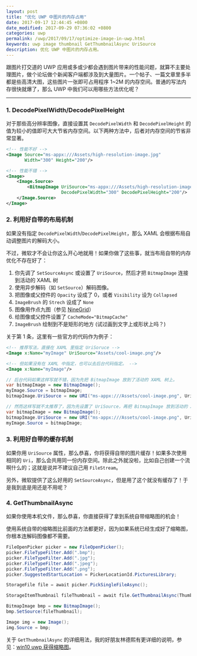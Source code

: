 ```yaml
---
layout: post
title: "优化 UWP 中图片的内存占用"
date: 2017-09-17 12:44:45 +0800
date_modified: 2017-09-29 07:36:02 +0800
categories: uwp
permalink: /uwp/2017/09/17/optimize-image-in-uwp.html
keywords: uwp image thumbnail GetThumbnailAsync UriSource
description: 优化 UWP 中图片的内存占用。
---
```


跟图片打交道的 UWP 应用或多或少都会遇到图片带来的性能问题，就算不主要处理图片，做个论坛做个新闻客户端都涉及到大量图片。一个帖子、一篇文章里多半都是些高清大图，这些图片一张即可占用程序 1~2M 的内存空间。普通的写法内存很快就爆了，那么 UWP 中我们可以用哪些方法优化呢？

---

### 1. DecodePixelWidth/DecodePixelHeight

对于那些高分辨率图像，直接设置其 `DecodePixelWidth` 和 `DecodePixelHeight` 的值为较小的值即可大大节省内存空间。以下两种方法中，后者对内存空间的节省非常显著。

```xml
<!-- 性能不好 -->
<Image Source="ms-appx:///Assets/high-resolution-image.jpg" 
       Width="300" Height="200"/>
```

```xml
<!-- 性能不错 -->
<Image>
    <Image.Source>
        <BitmapImage UriSource="ms-appx:///Assets/high-resolution-image.jpg" 
                     DecodePixelWidth="300" DecodePixelHeight="200"/>
    </Image.Source>
</Image>
```

### 2. 利用好自带的布局机制

如果没有指定 `DecodePixelWidth`/`DecodePixelHeight`，那么 XAML 会根据布局自动调整图片的解码大小。

不过，微软才不会让你这么开心地就用！如果你做了这些事，就当布局自带的内存优化不存在好了：

1. 你先调了 `SetSourceAsync` 或设置了 `UriSource`，然后才把 `BitmapImage` 连接到活动的 XAML 树
1. 使用异步解码（如 `SetSource`）解码图像。
1. 把图像或父控件的 `Opacity` 设成了 0，或者 `Visibility` 设为 `Collapsed`
1. `ImageBrush` 的 `Strech` 设成了 `None`
1. 图像用作点九图（参见 [NineGrid](https://docs.microsoft.com/zh-cn/uwp/api/Windows.UI.Xaml.Controls.Image#Windows_UI_Xaml_Controls_Image_NineGrid)）
1. 给图像或父控件设置了 `CacheMode="BitmapCache"`
1. `ImageBrush` 绘制到不是矩形的地方 (试过画到文字上或形状上吗？)

关于第 1 条，这里有一些官方的代码作为例子：

```xml
<!-- 推荐写法，直接在 XAML 里指定 UriSoruce -->
<Image x:Name="myImage" UriSource="Assets/cool-image.png"/>
```

```xml
<!-- 但如果没有在 XAML 中指定，也可以去后台代码指定。 -->
<Image x:Name="myImage"/>
```

```csharp
// 后台代码如果这样写就不错，因为先把 BitmapImage 放到了活动的 XAML 树上。
var bitmapImage = new BitmapImage();
myImage.Source = bitmapImage;
bitmapImage.UriSource = new URI("ms-appx:///Assets/cool-image.png", UriKind.RelativeOrAbsolute);
```

```csharp
// 然而这样写就不太推荐了，因为先设置了 UriSource，再把 BitmapImage 放到活动的 XAML 树上。
var bitmapImage = new BitmapImage();
bitmapImage.UriSource = new URI("ms-appx:///Assets/cool-image.png", UriKind.RelativeOrAbsolute);
myImage.Source = bitmapImage;
```

### 3. 利用好自带的缓存机制

如果你用 `UriSource` 属性，那么恭喜，你将获得自带的图片缓存！如果多次使用相同的 `Uri`，那么会共用同一份内存空间。除此之外就没啦，比如自己创建一个流啊什么的；这就是说并不建议自己用 `FileStream`。

另外，微软提供了这么好用的 `SetSourceAsync`，但是用了这个就没有缓存了！于是我到底是用还是不用呢？

### 4. GetThumbnailAsync

如果你使用本机文件，那么恭喜，你直接获得了拿到系统自带缩略图的机会！

使用系统自带的缩略图比前面的方法都更好，因为如果系统已经生成好了缩略图，你根本连解码图像都不需要。

```csharp
FileOpenPicker picker = new FileOpenPicker();
picker.FileTypeFilter.Add(".bmp");
picker.FileTypeFilter.Add(".jpg");
picker.FileTypeFilter.Add(".jpeg");
picker.FileTypeFilter.Add(".png");
picker.SuggestedStartLocation = PickerLocationId.PicturesLibrary;

StorageFile file = await picker.PickSingleFileAsync();

StorageItemThumbnail fileThumbnail = await file.GetThumbnailAsync(ThumbnailMode.SingleItem, 64);

BitmapImage bmp = new BitmapImage();
bmp.SetSource(fileThumbnail);

Image img = new Image();
img.Source = bmp;
```

关于 `GetThumbnailAsync` 的详细用法，我的好朋友林德熙有更详细的说明，参见：[win10 uwp 获得缩略图](https://lindexi.gitee.io/lindexi//post/win10-uwp-%E8%8E%B7%E5%BE%97%E7%BC%A9%E7%95%A5%E5%9B%BE/)。
